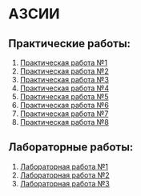 # АЗСИИ
## Практические работы:

1. [Практическая работа №1](https://github.com/sapperka/AZSII/blob/main/АЗСИИ_ББМО_02_23_Рыбаков_ПР1.ipynb)
2. [Практическая работа №2](https://github.com/sapperka/AZSII/blob/main/АЗСИИ_ББМО_02_23_Рыбаков_ПР2.ipynb)
3. [Практическая работа №3](https://github.com/sapperka/AZSII/blob/main/АЗСИИ_ББМО_02_23_Рыбаков_ПР3.ipynb)
4. [Практическая работа №4](https://github.com/sapperka/AZSII/blob/main/АЗСИИ_ББМО_02_23_Рыбаков_ПР4.ipynb)
5. [Практическая работа №5](https://github.com/sapperka/AZSII/blob/main/АЗСИИ_ББМО_02_23_Рыбаков_ПР5.ipynb)
6. [Практическая работа №6](https://github.com/sapperka/AZSII/blob/main/АЗСИИ_ББМО_02_23_Рыбаков_ПР6.ipynb)
7. [Практическая работа №7](https://github.com/sapperka/AZSII/blob/main/АЗСИИ_ББМО_02_23_Рыбаков_ПР7.ipynb)
8. [Практическая работа №8](https://github.com/sapperka/AZSII/blob/main/АЗСИИ_ББМО_02_23_Рыбаков_ПР8.ipynb)

## Лабораторные работы:

1. [Лабораторная работа №1]()
2. [Лабораторная работа №2]()
3. [Лабораторная работа №3]()
